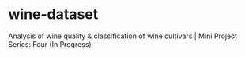 # wine-dataset
Analysis of wine quality &amp; classification of wine cultivars | Mini Project Series: Four (In Progress)
